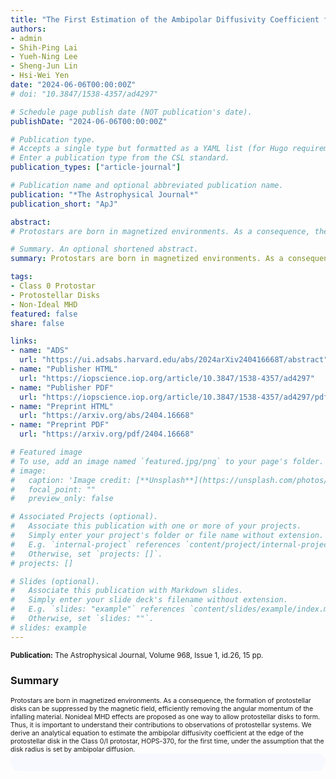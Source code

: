 ```yaml
---
title: "The First Estimation of the Ambipolar Diffusivity Coefficient from Multi-scale Observations of the Class 0/I Protostar, HOPS-370"
authors:
- admin
- Shih-Ping Lai
- Yueh-Ning Lee
- Sheng-Jun Lin
- Hsi-Wei Yen
date: "2024-06-06T00:00:00Z"
# doi: "10.3847/1538-4357/ad4297"

# Schedule page publish date (NOT publication's date).
publishDate: "2024-06-06T00:00:00Z"

# Publication type.
# Accepts a single type but formatted as a YAML list (for Hugo requirements).
# Enter a publication type from the CSL standard.
publication_types: ["article-journal"]

# Publication name and optional abbreviated publication name.
publication: "*The Astrophysical Journal*"
publication_short: "ApJ"

abstract: 
# Protostars are born in magnetized environments. As a consequence, the formation of protostellar disks can be suppressed by the magnetic field, efficiently removing the angular momentum of the infalling material. Nonideal MHD effects are proposed as one way to allow protostellar disks to form. Thus, it is important to understand their contributions to observations of protostellar systems. We derive an analytical equation to estimate the ambipolar diffusivity coefficient at the edge of the protostellar disk in the Class 0/I protostar, HOPS-370, for the first time, under the assumption that the disk radius is set by ambipolar diffusion. Using previous results of the protostellar mass, disk mass, disk radius, density and temperature profiles, and magnetic field strength, we estimate the ambipolar diffusivity coefficient to be 1.7(+1.5)(−1.4)×10^19 cm^2/s. We quantify the contribution of ambipolar diffusion by estimating its dimensionless Elsässer number to be ~1.7(+1.0)(−1.0), indicating its dynamical importance in this region. We compare our results to those of the chemical calculations of the ambipolar diffusivity coefficient using the Non-Ideal Magnetohydrodynamics Coefficients and Ionization Library, which are consistent with our results. In addition, we compare our derived ambipolar diffusivity coefficient to the diffusivity coefficients for ohmic dissipation and the Hall effect, and find ambipolar diffusion is dominant in our density regime. These results demonstrate a new methodology to understand nonideal MHD effects in observations of protostellar disks. More detailed modeling of the magnetic field, envelope, and microphysics, along with a larger sample of protostellar systems, is needed to further understand the contributions of nonideal MHD.

# Summary. An optional shortened abstract.
summary: Protostars are born in magnetized environments. As a consequence, the formation of protostellar disks can be suppressed by the magnetic field, efficiently removing the angular momentum of the infalling material. Nonideal MHD effects are proposed as one way to allow protostellar disks to form. Thus, it is important to understand their contributions to observations of protostellar systems. We derive an analytical equation to estimate the ambipolar diffusivity coefficient at the edge of the protostellar disk in the Class 0/I protostar, HOPS-370, for the first time, under the assumption that the disk radius is set by ambipolar diffusion.

tags:
- Class 0 Protostar
- Protostellar Disks
- Non-Ideal MHD
featured: false
share: false

links:
- name: "ADS"
  url: "https://ui.adsabs.harvard.edu/abs/2024arXiv240416668T/abstract"
- name: "Publisher HTML"
  url: "https://iopscience.iop.org/article/10.3847/1538-4357/ad4297"
- name: "Publisher PDF"
  url: "https://iopscience.iop.org/article/10.3847/1538-4357/ad4297/pdf"
- name: "Preprint HTML"
  url: "https://arxiv.org/abs/2404.16668"
- name: "Preprint PDF"
  url: "https://arxiv.org/pdf/2404.16668"

# Featured image
# To use, add an image named `featured.jpg/png` to your page's folder. 
# image:
#   caption: 'Image credit: [**Unsplash**](https://unsplash.com/photos/jdD8gXaTZsc)'
#   focal_point: ""
#   preview_only: false

# Associated Projects (optional).
#   Associate this publication with one or more of your projects.
#   Simply enter your project's folder or file name without extension.
#   E.g. `internal-project` references `content/project/internal-project/index.md`.
#   Otherwise, set `projects: []`.
# projects: []

# Slides (optional).
#   Associate this publication with Markdown slides.
#   Simply enter your slide deck's filename without extension.
#   E.g. `slides: "example"` references `content/slides/example/index.md`.
#   Otherwise, set `slides: ""`.
# slides: example
---
```


<!-- Add the publication's **full text** or **supplementary notes** here. You can use rich formatting such as including [code, math, and images](https://docs.hugoblox.com/content/writing-markdown-latex/). -->
<sup>**Publication:** The Astrophysical Journal, Volume 968, Issue 1, id.26, 15 pp.</sup>

### Summary
<span style="font-size:0.75em;">
Protostars are born in magnetized environments. As a consequence, the formation of protostellar disks can be suppressed by the magnetic field, efficiently removing the angular momentum of the infalling material. Nonideal MHD effects are proposed as one way to allow protostellar disks to form. Thus, it is important to understand their contributions to observations of protostellar systems. We derive an analytical equation to estimate the ambipolar diffusivity coefficient at the edge of the protostellar disk in the Class 0/I protostar, HOPS-370, for the first time, under the assumption that the disk radius is set by ambipolar diffusion.
</span>

<html>
  <style>
    section {
        background: light-dark(ghostwhite, darkslategray);
        color: black;
        border-radius: 1em;
        padding: 1em;
        left: 50% }
    #inner {
        display: inline-block;
        display: flex;
        align-items: center;
        justify-content: center }
  </style>
  <section>
    <div id="inner">
      <script type='text/javascript' src='https://d1bxh8uas1mnw7.cloudfront.net/assets/embed.js'></script>
        <span style="float:center"; 
          class="__dimensions_badge_embed__" 
          data-doi="10.3847/1538-4357/ad4297" 
          data-hide-zero-citations="false" 
          data-legend="always">
        </span>
      <script async src="https://badge.dimensions.ai/badge.js" charset="utf-8"></script>
    </div>
  </section>
